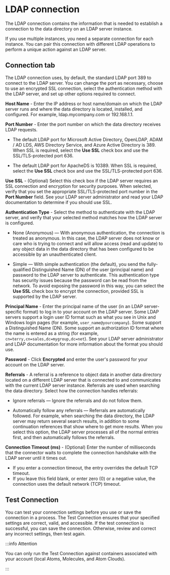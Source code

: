 # LDAP connection 

<head>
  <meta name="guidename" content="Integration"/>
  <meta name="context" content="GUID-26b2f98d-cbdc-4217-9984-f95447fa83b9"/>
</head>


The LDAP connection contains the information that is needed to establish a connection to the data directory on an LDAP server instance.

If you use multiple instances, you need a separate connection for each instance. You can pair this connection with different LDAP operations to perform a unique action against an LDAP server.

## Connection tab 

The LDAP connection uses, by default, the standard LDAP port 389 to connect to the LDAP server. You can change the port as necessary, choose to use an encrypted SSL connection, select the authentication method with the LDAP server, and set up other options required to connect.

**Host Name** - 
Enter the IP address or host name/domain on which the LDAP server runs and where the data directory is located, installed, and configured. For example, ldap.mycompany.com or 192.168.1.1.

**Port Number** - 
Enter the port number on which the data directory receives LDAP requests.

-   The default LDAP port for Microsoft Active Directory, OpenLDAP, ADAM / AD LDS, AWS Directory Service, and Azure Active Directory is 389. When SSL is required, select the **Use SSL** check box and use the SSL/TLS-protected port 636.

-   The default LDAP port for ApacheDS is 10389. When SSL is required, select the **Use SSL** check box and use the SSL/TLS-protected port 636.


**Use SSL** - 
\(Optional\) Select this check box if the LDAP server requires an SSL connection and encryption for security purposes. When selected, verify that you set the appropriate SSL/TLS-protected port number in the **Port Number** field. See your LDAP server administrator and read your LDAP documentation to determine if you should use SSL.

**Authentication Type** - 
Select the method to authenticate with the LDAP server, and verify that your selected method matches how the LDAP server is configured.

-   None \(Anonymous\) — With anonymous authentication, the connection is treated as anonymous. In this case, the LDAP server does not know or care who is trying to connect and will allow access \(read and update\) to any object data in the data directory that has been configured to be accessible by an unauthenticated client.

-   Simple — With simple authentication \(the default\), you send the fully-qualified Distinguished Name \(DN\) of the user \(principal name\) and password to the LDAP server to authenticate. This authentication type has security issues because the password can be read from the network. To avoid exposing the password in this way, you can select the **Use SSL** check box to encrypt the connection, provided SSL is supported by the LDAP server.


**Principal Name** - 
Enter the principal name of the user \(in an LDAP server-specific format\) to log in to your account on the LDAP server. Some LDAP servers support a login user ID format such as what you see in Unix and Windows login pages \(for example, `user_name@yourcompany`\). Some support a Distinguished Name \(DN\). Some support an authorization ID format where the name is entered as a string \(for example, `cn=terry,cn=sales,dc=mygroup,dc=net`\). See your LDAP server administrator and LDAP documentation for more information about the format you should use.

**Password** - 
Click **Encrypted** and enter the user's password for your account on the LDAP server.

**Referrals** - 
A referral is a reference to object data in another data directory located on a different LDAP server that is connected to and communicates with the current LDAP server instance. Referrals are used when searching the data directory. Select how the connection handles referrals:

-   Ignore referrals — Ignore the referrals and do not follow them.

-   Automatically follow any referrals — Referrals are automatically followed. For example, when searching the data directory, the LDAP server may return several search results, in addition to some continuation references that show where to get more results. When you select this option, the LDAP server processes all of the normal entries first, and then automatically follows the referrals.


**Connection Timeout \(ms\)** - 
\(Optional\) Enter the number of milliseconds that the connector waits to complete the connection handshake with the LDAP server until it times out.

-   If you enter a connection timeout, the entry overrides the default TCP timeout.
-   If you leave this field blank, or enter zero \(0\) or a negative value, the connection uses the default network \(TCP\) timeout.

## Test Connection
You can test your connection settings before you use or save the connection in a process. The Test Connection ensures that your specified settings are correct, valid, and accessible. If the test connection is successful, you can save the connection. Otherwise, review and correct any incorrect settings, then test again.

:::info Attention

You can only run the Test Connection against containers associated with your account (local Atoms, Molecules, and Atom Clouds).

:::
